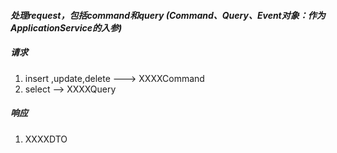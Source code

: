 #### ***处理request，包括command和query (Command、Query、Event对象：作为ApplicationService的入参)***

##### 请求

1. insert ,update,delete ---> XXXXCommand
2. select --> XXXXQuery

##### 响应

1. XXXXDTO